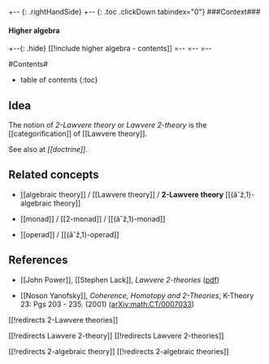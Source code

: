 

+-- {: .rightHandSide}
+-- {: .toc .clickDown tabindex="0"}
###Context###
#### Higher algebra
+--{: .hide}
[[!include higher algebra - contents]]
=--
=--
=--


#Contents#
* table of contents
{:toc}

## Idea

The notion of _2-Lawvere theory_ or _Lawvere 2-theory_ is the [[categorification]] of [[Lawvere theory]].

See also at _[[doctrine]]_.


## Related concepts

* [[algebraic theory]] / [[Lawvere theory]] /  **2-Lawvere theory** [[(âˆž,1)-algebraic theory]]

* [[monad]] / [[2-monad]] / [[(âˆž,1)-monad]]

* [[operad]] / [[(âˆž,1)-operad]]



## References

* [[John Power]], [[Stephen Lack]], _Lawvere 2-theories_ ([pdf](http://www.mat.uc.pt/~categ/ct2007/slides/lack.pdf))

* [[Noson Yanofsky]], _Coherence, Homotopy and 2-Theories_, K-Theory 23: Pgs 203 - 235. (2001) ([arXiv:math.CT/0007033](http://xxx.lanl.gov/abs/math.CT/0007033))

[[!redirects 2-Lawvere theories]]

[[!redirects Lawvere 2-theory]]
[[!redirects Lawvere 2-theories]]

[[!redirects 2-algebraic theory]]
[[!redirects 2-algebraic theories]]